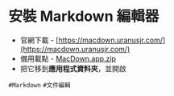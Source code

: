 # 安裝 Markdown 編輯器
* 官網下載 - [https://macdown.uranusjr.com/](https://macdown.uranusjr.com/)
* 備用載點 - [MacDown.app.zip](https://cdn.ioa.tw/MacEnvInit/MacDown.app.zip)
* 把它移到**應用程式資料夾**，並開啟

`#Markdown` `#文件編輯`
